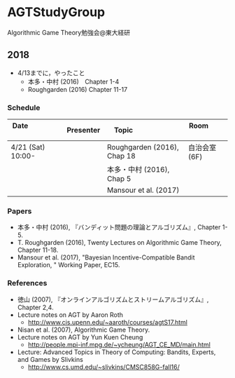 # AGTStudyGroup
Algorithmic Game Theory勉強会@東大経研

## 2018
* 4/13までに，やったこと
  * 本多・中村 (2016)　Chapter 1-4
  * Roughgarden (2016) Chapter 11-17

### Schedule

| Date                    | Presenter | Topic                       | Room              |
| ----------------------- | --------- | --------------------------- | ----------------- |
| 4/21 (Sat) 10:00-       |           | Roughgarden (2016), Chap 18 | 自治会室 (6F)      |
|                         |           | 本多・中村 (2016), Chap 5     |                   |
|                         |           | Mansour et al. (2017)       |                   |



### Papers
* 本多・中村 (2016),
  『バンディット問題の理論とアルゴリズム』, Chapter 1-5.
* T. Roughgarden (2016), 
  Twenty Lectures on Algorithmic Game Theory, Chapter 11-18.
* Mansour et al. (2017), 
  "Bayesian Incentive-Compatible Bandit Exploration, "
  Working Paper, EC15.

  
### References
* 徳山 (2007), 
  『オンラインアルゴリズムとストリームアルゴリズム』, Chapter 2,4.
* Lecture notes on AGT by Aaron Roth
  - http://www.cis.upenn.edu/~aaroth/courses/agtS17.html
* Nisan et al. (2007), Algorithmic Game Theory.
* Lecture notes on AGT by Yun Kuen Cheung
  - http://people.mpi-inf.mpg.de/~ycheung/AGT_CE_MD/main.html
* Lecture: Advanced Topics in Theory of Computing: Bandits, Experts, and Games by Slivkins
  - http://www.cs.umd.edu/~slivkins/CMSC858G-fall16/
